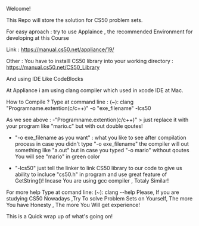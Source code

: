 Welcome!

This Repo will store the solution for CS50 problem sets.

For easy aproach : try to use Applaince , the recommended Environment for developing at this Course

Link : https://manual.cs50.net/appliance/19/


Other : You  have to installl CS50 library into your working directory : https://manual.cs50.net/CS50_Library

And using IDE Like CodeBlocks

At Appliance i am using clang compiler which used in xcode IDE at Mac.

How to Compile ?
Type at command line : (~): clang "Programname.extention(c/c++)" -o "exe_filename" -lcs50

As we see above :
-"Programname.extention(c/c++)" > just replace it with your program like "mario.c" but with out double qoutes!

- "-o exe_filename as you want" : what you like to see after compilation process in case you didn't type "-o exe_filename" the compiler will out something like "a.out" but in case you typed "-o mario" without qoutes You will see "mario" in green  color 

- "-lcs50" just tell the linker to link CS50 library to our code to give us ability to incluce "cs50.h" in program and use great feature of GetString()! 
Incase You are using gcc compiler , Totaly Similar! 

For more help Type at comand line:
(~): clang --help 
Please, If you are studying CS50 Nowadays ,Try To solve Problem Sets on Yourself, The more You have Honesty , The more You Will get experience!

This is a Quick wrap up of what's going on!

